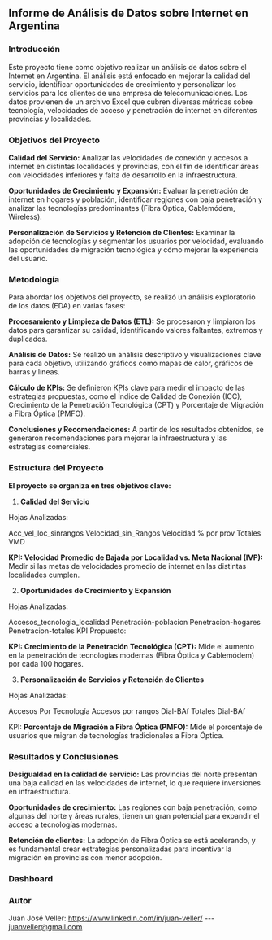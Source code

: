 ## Informe de Análisis de Datos sobre Internet en Argentina


### **Introducción**

Este proyecto tiene como objetivo realizar un análisis de datos sobre el Internet en Argentina. El análisis está enfocado en mejorar la calidad del servicio, identificar oportunidades de crecimiento y personalizar los servicios para los clientes de una empresa de telecomunicaciones. Los datos provienen de un archivo Excel que cubren diversas métricas sobre tecnología, velocidades de acceso y penetración de internet en diferentes provincias y localidades.

### **Objetivos del Proyecto**
**Calidad del Servicio:**
Analizar las velocidades de conexión y accesos a internet en distintas localidades y provincias, con el fin de identificar áreas con velocidades inferiores y falta de desarrollo en la infraestructura.

**Oportunidades de Crecimiento y Expansión:**
Evaluar la penetración de internet en hogares y población, identificar regiones con baja penetración y analizar las tecnologías predominantes (Fibra Óptica, Cablemódem, Wireless).

**Personalización de Servicios y Retención de Clientes:**
Examinar la adopción de tecnologías y segmentar los usuarios por velocidad, evaluando las oportunidades de migración tecnológica y cómo mejorar la experiencia del usuario.

### **Metodología**

Para abordar los objetivos del proyecto, se realizó un análisis exploratorio de los datos (EDA) en varias fases:

**Procesamiento y Limpieza de Datos (ETL):**
Se procesaron y limpiaron los datos para garantizar su calidad, identificando valores faltantes, extremos y duplicados.

**Análisis de Datos:**
Se realizó un análisis descriptivo y visualizaciones clave para cada objetivo, utilizando gráficos como mapas de calor, gráficos de barras y líneas.

**Cálculo de KPIs:**
Se definieron KPIs clave para medir el impacto de las estrategias propuestas, como el Índice de Calidad de Conexión (ICC), Crecimiento de la Penetración Tecnológica (CPT) y Porcentaje de Migración a Fibra Óptica (PMFO).

**Conclusiones y Recomendaciones:**
A partir de los resultados obtenidos, se generaron recomendaciones para mejorar la infraestructura y las estrategias comerciales.

### **Estructura del Proyecto**

**El proyecto se organiza en tres objetivos clave:**

1. **Calidad del Servicio**

Hojas Analizadas:

Acc_vel_loc_sinrangos
Velocidad_sin_Rangos
Velocidad % por prov
Totales VMD

**KPI: Velocidad Promedio de Bajada por Localidad vs. Meta Nacional (IVP):**
Medir si las metas de velocidades promedio de internet en las distintas localidades cumplen.

2. **Oportunidades de Crecimiento y Expansión**

Hojas Analizadas:

Accesos_tecnologia_localidad
Penetración-poblacion
Penetracion-hogares
Penetracion-totales
KPI Propuesto:

**KPI: Crecimiento de la Penetración Tecnológica (CPT):** Mide el aumento en la penetración de tecnologías modernas (Fibra Óptica y Cablemódem) por cada 100 hogares.

3. **Personalización de Servicios y Retención de Clientes**

Hojas Analizadas:

Accesos Por Tecnología
Accesos por rangos
Dial-BAf
Totales Dial-BAf

KPI: **Porcentaje de Migración a Fibra Óptica (PMFO):** Mide el porcentaje de usuarios que migran de tecnologías tradicionales a Fibra Óptica.

### **Resultados y Conclusiones**

**Desigualdad en la calidad de servicio:** Las provincias del norte presentan una baja calidad en las velocidades de internet, lo que requiere inversiones en infraestructura.

**Oportunidades de crecimiento:** Las regiones con baja penetración, como algunas del norte y áreas rurales, tienen un gran potencial para expandir el acceso a tecnologías modernas.

**Retención de clientes:** La adopción de Fibra Óptica se está acelerando, y es fundamental crear estrategias personalizadas para incentivar la migración en provincias con menor adopción.

### Dashboard

### **Autor**

Juan José Veller:  https://www.linkedin.com/in/juan-veller/ --- juanveller@gmail.com